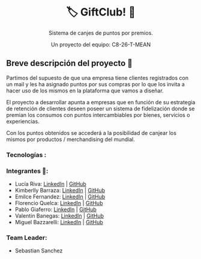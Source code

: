<h1 align = "center">🏷️ GiftClub! 🎁</h1>
<p align = "center">Sistema de canjes de puntos por premios. </p>
<p align = "center">Un proyecto del equipo:  C8-26-T-MEAN</p>

<h2>Breve descripción del proyecto 📜 </h2>

Partimos del supuesto de que una empresa tiene clientes registrados con un mail y les ha asignado puntos por sus compras por lo que los invita a hacer uso de los mismos en la plataforma que vamos a diseñar.

El proyecto a desarrollar apunta a empresas que en función de su estrategia de retención de clientes deseen poseer un sistema de fidelización donde se premian los consumos con puntos intercambiables por bienes, servicios o experiencias.

Con los puntos obtenidos se accederá a la posibilidad de canjear los mismos por productos / merchandising del mundial.

### Tecnologías :

### Integrantes 🚀: 
* Lucía Riva: [LinkedIn](https://www.linkedin.com/in/lucia-riva) | [GitHub](https://github.com/LuciaRiva)
* Kimberlly Barraza: [LinkedIn](https://pe.linkedin.com/in/kimberllynbarrazat/es) | [GitHub](https://github.com/KNBT)
* Emilce Fernandez: [LinkedIn](https://www.linkedin.com/in/emilcefernandez) | [GitHub](https://github.com/EmilceF)
* Florencio Quelca: [LinkedIn](https://www.linkedin.com/in/florencio-quelca-mamani-8741ba84/) | [GitHub](https://github.com/FlorencioQuelca)
* Pablo Giaferro: [LinkedIn](https://www.linkedin.com/in/pablo-gianferro/) | [GitHub](https://github.com/pgianferro)
* Valentin Banegas: [LinkedIn](https://www.linkedin.com/in/valentin-banegas-27415b218/) | [GitHub](https://github.com/ValenUNPL)
* Miguel Bazzarelli: [LinkedIn](http://linkedin.com/in/miguel-ernesto-bazzarelli-8b5029247) | [GitHub](https://github.com/Migbazz)

### Team Leader:
* Sebastian Sanchez  

